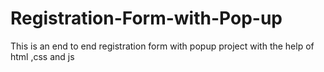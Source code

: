 # Registration-Form-with-Pop-up
This is an end to end registration form with popup project with the help of html  ,css and js 
